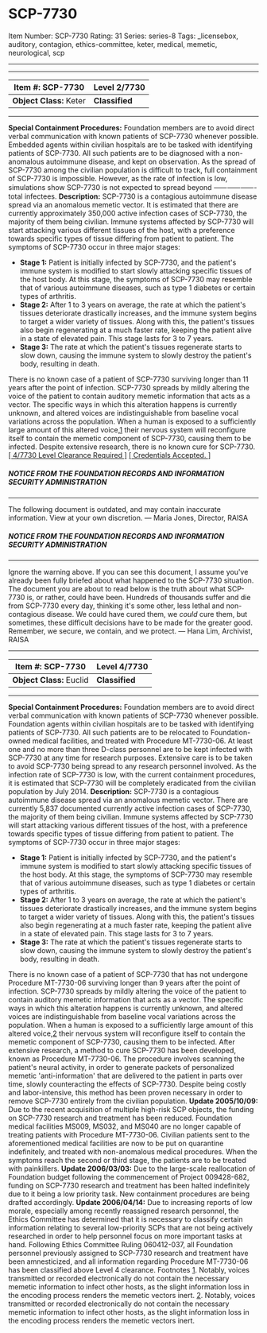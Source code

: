 # SCP-7730
Item Number: SCP-7730
Rating: 31
Series: series-8
Tags: _licensebox, auditory, contagion, ethics-committee, keter, medical, memetic, neurological, scp

---

* * *
**Item #:** SCP-7730 | **Level 2/7730**  
---|---  
**Object Class:** Keter | **Classified**  
* * *
**Special Containment Procedures:** Foundation members are to avoid direct verbal communication with known patients of SCP-7730 whenever possible. Embedded agents within civilian hospitals are to be tasked with identifying patients of SCP-7730. All such patients are to be diagnosed with a non-anomalous autoimmune disease, and kept on observation. As the spread of SCP-7730 among the civilian population is difficult to track, full containment of SCP-7730 is impossible. However, as the rate of infection is low, simulations show SCP-7730 is not expected to spread beyond ⸺⸺⸺- total infectees.
**Description:** SCP-7730 is a contagious autoimmune disease spread via an anomalous memetic vector. It is estimated that there are currently approximately 350,000 active infection cases of SCP-7730, the majority of them being civilian. Immune systems affected by SCP-7730 will start attacking various different tissues of the host, with a preference towards specific types of tissue differing from patient to patient. The symptoms of SCP-7730 occur in three major stages:
  * **Stage 1:** Patient is initially infected by SCP-7730, and the patient's immune system is modified to start slowly attacking specific tissues of the host body. At this stage, the symptoms of SCP-7730 may resemble that of various autoimmune diseases, such as type 1 diabetes or certain types of arthritis.
  * **Stage 2:** After 1 to 3 years on average, the rate at which the patient's tissues deteriorate drastically increases, and the immune system begins to target a wider variety of tissues. Along with this, the patient's tissues also begin regenerating at a much faster rate, keeping the patient alive in a state of elevated pain. This stage lasts for 3 to 7 years.
  * **Stage 3:** The rate at which the patient's tissues regenerate starts to slow down, causing the immune system to slowly destroy the patient's body, resulting in death.

There is no known case of a patient of SCP-7730 surviving longer than 11 years after the point of infection.
SCP-7730 spreads by mildly altering the voice of the patient to contain auditory memetic information that acts as a vector. The specific ways in which this alteration happens is currently unknown, and altered voices are indistinguishable from baseline vocal variations across the population. When a human is exposed to a sufficiently large amount of this altered voice,[1](javascript:;) their nervous system will reconfigure itself to contain the memetic component of SCP-7730, causing them to be infected.
Despite extensive research, there is no known cure for SCP-7730.
[[ 4/7730 Level Clearance Required ]](javascript:;)
[[ Credentials Accepted. ]](javascript:;)
##### NOTICE FROM THE FOUNDATION RECORDS AND INFORMATION SECURITY ADMINISTRATION
* * *
The following document is outdated, and may contain inaccurate information. View at your own discretion.
— Maria Jones, Director, RAISA
##### NOTICE FROM THE FOUNDATION RECORDS AND INFORMATION SECURITY ADMINISTRATION
* * *
Ignore the warning above. If you can see this document, I assume you've already been fully briefed about what happened to the SCP-7730 situation. The document you are about to read below is the truth about what SCP-7730 is, or rather, could have been.
Hundreds of thousands suffer and die from SCP-7730 every day, thinking it's some other, less lethal and non-contagious disease. We could have cured them, we _could_ cure them, but sometimes, these difficult decisions have to be made for the greater good.
Remember, we secure, we contain, and we protect.
— Hana Lim, Archivist, RAISA
  

* * *
**Item #:** SCP-7730 | **Level 4/7730**  
---|---  
**Object Class:** Euclid | **Classified**  
* * *
**Special Containment Procedures:** Foundation members are to avoid direct verbal communication with known patients of SCP-7730 whenever possible. Foundation agents within civilian hospitals are to be tasked with identifying patients of SCP-7730. All such patients are to be relocated to Foundation-owned medical facilities, and treated with Procedure MT-7730-06.
At least one and no more than three D-class personnel are to be kept infected with SCP-7730 at any time for research purposes. Extensive care is to be taken to avoid SCP-7730 being spread to any research personnel involved.
As the infection rate of SCP-7730 is low, with the current containment procedures, it is estimated that SCP-7730 will be completely eradicated from the civilian population by July 2014.
**Description:** SCP-7730 is a contagious autoimmune disease spread via an anomalous memetic vector. There are currently 5,837 documented currently active infection cases of SCP-7730, the majority of them being civilian. Immune systems affected by SCP-7730 will start attacking various different tissues of the host, with a preference towards specific types of tissue differing from patient to patient. The symptoms of SCP-7730 occur in three major stages:
  * **Stage 1:** Patient is initially infected by SCP-7730, and the patient's immune system is modified to start slowly attacking specific tissues of the host body. At this stage, the symptoms of SCP-7730 may resemble that of various autoimmune diseases, such as type 1 diabetes or certain types of arthritis.
  * **Stage 2:** After 1 to 3 years on average, the rate at which the patient's tissues deteriorate drastically increases, and the immune system begins to target a wider variety of tissues. Along with this, the patient's tissues also begin regenerating at a much faster rate, keeping the patient alive in a state of elevated pain. This stage lasts for 3 to 7 years.
  * **Stage 3:** The rate at which the patient's tissues regenerate starts to slow down, causing the immune system to slowly destroy the patient's body, resulting in death.

There is no known case of a patient of SCP-7730 that has not undergone Procedure MT-7730-06 surviving longer than 9 years after the point of infection.
SCP-7730 spreads by mildly altering the voice of the patient to contain auditory memetic information that acts as a vector. The specific ways in which this alteration happens is currently unknown, and altered voices are indistinguishable from baseline vocal variations across the population. When a human is exposed to a sufficiently large amount of this altered voice,[2](javascript:;) their nervous system will reconfigure itself to contain the memetic component of SCP-7730, causing them to be infected.
After extensive research, a method to cure SCP-7730 has been developed, known as Procedure MT-7730-06. The procedure involves scanning the patient's neural activity, in order to generate packets of personalized memetic 'anti-information' that are delivered to the patient in parts over time, slowly counteracting the effects of SCP-7730. Despite being costly and labor-intensive, this method has been proven necessary in order to remove SCP-7730 entirely from the civilian population.
**Update 2005/10/09:** Due to the recent acquisition of multiple high-risk SCP objects, the funding on SCP-7730 research and treatment has been reduced. Foundation medical facilities MS009, MS032, and MS040 are no longer capable of treating patients with Procedure MT-7730-06.
Civilian patients sent to the aforementioned medical facilities are now to be put on quarantine indefinitely, and treated with non-anomalous medical procedures. When the symptoms reach the second or third stage, the patients are to be treated with painkillers.
**Update 2006/03/03:** Due to the large-scale reallocation of Foundation budget following the commencement of Project 009428-682, funding on SCP-7730 research and treatment has been halted indefinitely due to it being a low priority task. New containment procedures are being drafted accordingly.
**Update 2006/04/14:** Due to increasing reports of low morale, especially among recently reassigned research personnel, the Ethics Committee has determined that it is necessary to classify certain information relating to several low-priority SCPs that are not being actively researched in order to help personnel focus on more important tasks at hand.
Following Ethics Committee Ruling 060412-037, all Foundation personnel previously assigned to SCP-7730 research and treatment have been amnesticized, and all information regarding Procedure MT-7730-06 has been classified above Level 4 clearance.
Footnotes
[1](javascript:;). Notably, voices transmitted or recorded electronically do not contain the necessary memetic information to infect other hosts, as the slight information loss in the encoding process renders the memetic vectors inert.
[2](javascript:;). Notably, voices transmitted or recorded electronically do not contain the necessary memetic information to infect other hosts, as the slight information loss in the encoding process renders the memetic vectors inert.